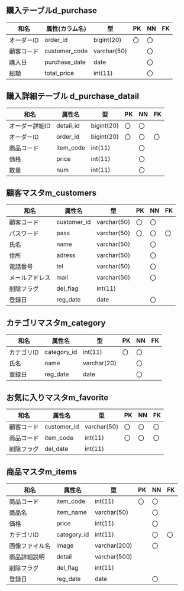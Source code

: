 ## 購入テーブルd_purchase
|和名|属性(カラム名)|型|PK|NN|FK|
|---|---|--|--|--|---|
|オーダーID|order_id|bigint(20)|〇|〇||
|顧客コード|customer_code|varchar(50)||〇||
|購入日|purchase_date|date||〇||
|総額|total_price|int(11)||〇||


## 購入詳細テーブル d_purchase_datail
|和名|属性名|型|PK|NN|FK|
|---|-----|--|--|--|--|
|オーダー詳細ID|detail_id|bigint(20)|〇|〇||
|オーダーID|order_id|bigint(20)|〇|〇|〇|
|商品コード|item_code|int(11)||〇||
|価格|price|int(11)||〇||
|数量|num|int(11)||〇||

## 顧客マスタm_customers
|和名|属性名|型|PK|NN|FK|
|----|-----|--|--|--|--|
|顧客コード|customer_id|varchar(50)|〇|〇||
|パスワード|pass|varchar(50)|〇|〇|〇|
|氏名|name|varchar(50)||〇||
|住所|adress|varchar(50)||〇||
|電話番号|tel|varchar(50)||〇||
|メールアドレス|mail|varchar(50)||〇||
|削除フラグ|del_fiag|int(11)||||
|登録日|reg_date|date||〇||

## カテゴリマスタm_category
|和名|属性名|型|PK|NN|FK|
|----|-----|--|--|--|--|
|カテゴリID|category_id|int(11)|〇|〇||
|氏名|name|varchar(20)||〇||
|登録日|reg_date|date||〇||

## お気に入りマスタm_favorite
|和名|属性名|型|PK|NN|FK|
|----|-----|--|--|--|--|
|顧客コード|customer_id|varchar(50)|〇|〇|〇|
|商品コード|item_code|int(11)|〇|〇|〇|
|削除フラグ|del_date|int(11)||||


## 商品マスタm_items
|和名|属性名|型|PK|NN|FK|
|---|-----|--|--|--|--|
|商品コード|item_code|int(11)|〇|〇||
|商品名|item_name|varchar(50)||〇||
|価格|price|int(11)||〇||
|カテゴリID|category_id|int(11)||〇|〇|
|画像ファイル名|image|varchar(200)||〇||
|商品詳細説明|detail|varchar(500)||||
|削除フラグ|del_flag|int(11)||||
|登録日|reg_date|date||〇||

